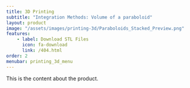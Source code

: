 ```yaml
---
title: 3D Printing
subtitle: "Integration Methods: Volume of a paraboloid"
layout: product
image: "/assets/images/printing-3d/Paraboloids_Stacked_Preview.png"
features:
    - label: Download STL Files
      icon: fa-download
      link: /404.html
order: 2
menubar: printing_3d_menu
---
```


This is the content about the product.